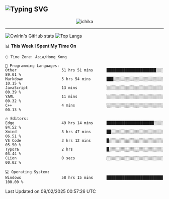 ![Typing SVG](https://readme-typing-svg.demolab.com?font=Jost&size=24&pause=1000&color=7799EE&vCenter=true&multiline=true&random=false&width=435&height=100&lines=Hi+there;I'm+Sakurakouji+Nanaha;You+can+also+tell+me+Cwlrin%E2%98%86)
---
<p align="center">
  <img src="https://dlink.host/1drv/aHR0cHM6Ly8xZHJ2Lm1zL2kvYy9iZGU1MWU2MjVlZjhmY2M1L0VZa0hZVThWUnJGSHRIWVUxT1JwbVFjQllOU2t6cVNTVER0TXliYkNqOExhY1E_ZT10UUtFSkw.png" alt="ichika" border="0" />
</p>

---
![Cwlrin's GitHub stats](https://github-readme-stats.vercel.app/api?username=cwlrin&show_icons=true&theme=buefy)
![Top Langs](https://github-readme-stats.vercel.app/api/top-langs/?username=cwlrin&layout=compact&hide=html,css)

<!--START_SECTION:waka-->
📊 **This Week I Spent My Time On** 

```text
🕑︎ Time Zone: Asia/Hong_Kong

💬 Programming Languages: 
Other                    51 hrs 51 mins      ██████████████████████░░░   89.01 % 
Markdown                 5 hrs 54 mins       ███░░░░░░░░░░░░░░░░░░░░░░   10.15 % 
JavaScript               13 mins             ░░░░░░░░░░░░░░░░░░░░░░░░░   00.39 % 
YAML                     11 mins             ░░░░░░░░░░░░░░░░░░░░░░░░░   00.32 % 
C++                      4 mins              ░░░░░░░░░░░░░░░░░░░░░░░░░   00.13 % 

🔥 Editors: 
Edge                     49 hrs 14 mins      █████████████████████░░░░   84.52 % 
Xmind                    3 hrs 47 mins       ██░░░░░░░░░░░░░░░░░░░░░░░   06.51 % 
VS Code                  3 hrs 12 mins       █░░░░░░░░░░░░░░░░░░░░░░░░   05.50 % 
Typora                   2 hrs               █░░░░░░░░░░░░░░░░░░░░░░░░   03.44 % 
CLion                    0 secs              ░░░░░░░░░░░░░░░░░░░░░░░░░   00.02 % 

💻 Operating System: 
Windows                  58 hrs 15 mins      █████████████████████████   100.00 % 
```


 Last Updated on 09/02/2025 00:57:26 UTC
<!--END_SECTION:waka-->
